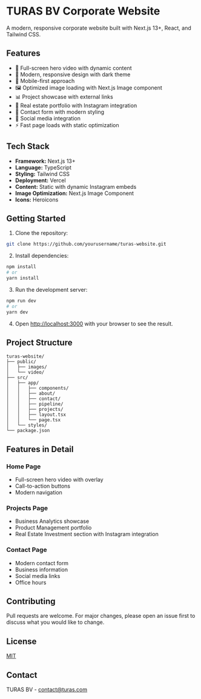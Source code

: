 # TURAS BV Corporate Website

A modern, responsive corporate website built with Next.js 13+, React, and Tailwind CSS.

## Features

- 🎥 Full-screen hero video with dynamic content
- 🎨 Modern, responsive design with dark theme
- 📱 Mobile-first approach
- 🖼️ Optimized image loading with Next.js Image component
- 📊 Project showcase with external links
- 📍 Real estate portfolio with Instagram integration
- 📝 Contact form with modern styling
- 🔗 Social media integration
- ⚡ Fast page loads with static optimization

## Tech Stack

- **Framework:** Next.js 13+
- **Language:** TypeScript
- **Styling:** Tailwind CSS
- **Deployment:** Vercel
- **Content:** Static with dynamic Instagram embeds
- **Image Optimization:** Next.js Image Component
- **Icons:** Heroicons

## Getting Started

1. Clone the repository:
```bash
git clone https://github.com/yourusername/turas-website.git
```

2. Install dependencies:
```bash
npm install
# or
yarn install
```

3. Run the development server:
```bash
npm run dev
# or
yarn dev
```

4. Open [http://localhost:3000](http://localhost:3000) with your browser to see the result.

## Project Structure

```
turas-website/
├── public/
│   ├── images/
│   └── video/
├── src/
│   ├── app/
│   │   ├── components/
│   │   ├── about/
│   │   ├── contact/
│   │   ├── pipeline/
│   │   ├── projects/
│   │   ├── layout.tsx
│   │   └── page.tsx
│   └── styles/
└── package.json
```

## Features in Detail

### Home Page
- Full-screen hero video with overlay
- Call-to-action buttons
- Modern navigation

### Projects Page
- Business Analytics showcase
- Product Management portfolio
- Real Estate Investment section with Instagram integration

### Contact Page
- Modern contact form
- Business information
- Social media links
- Office hours

## Contributing

Pull requests are welcome. For major changes, please open an issue first to discuss what you would like to change.

## License

[MIT](https://choosealicense.com/licenses/mit/)

## Contact

TURAS BV - [contact@turas.com](mailto:contact@turas.com)

